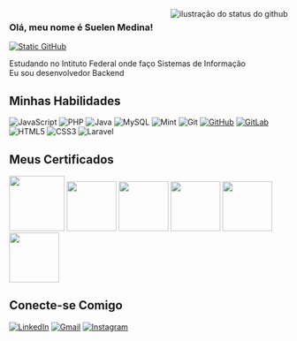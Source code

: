 <img align='right' src="https://github-readme-stats.vercel.app/api?username=suelenmedinape&show_icons=true&title_color=783c00&text_color=af552e&icon_color=783c00&bg_color=f8efd4&cache_seconds=2300" alt="ilustração do status do github">

### Olá, meu nome é Suelen Medina!

[![Static GitHub](https://img.shields.io/static/v1?label=Projetos%20dos%20Cursos&message=medinspe&color=f8efd4&style=for-the-badge&logo=GitHub)](https://github.com/medinspe)

<p>Estudando no Intituto Federal onde faço Sistemas de Informação<br/> Eu sou desenvolvedor Backend</p>
  
## Minhas Habilidades

![JavaScript](https://img.shields.io/badge/JavaScript-f8efd4?style=for-the-badge&logo=javascript&logoColor=783c00)
![PHP](https://img.shields.io/badge/PHP-f8efd4?style=for-the-badge&logo=php&logoColor=783c00)
![Java](https://img.shields.io/badge/java-f8efd4.svg?style=for-the-badge&logo=openjdk&logoColor=783c00)
![MySQL](https://img.shields.io/badge/MySQL-f8efd4?style=for-the-badge&logo=mysql&logoColor=783c00)
![Mint](https://img.shields.io/badge/Linux%20Mint-f8efd4?style=for-the-badge&logo=Linux%20Mint&logoColor=783c00)
![Git](https://img.shields.io/badge/GIT-f8efd4?style=for-the-badge&logo=git&logoColor=783c00)
[![GitHub](https://img.shields.io/badge/GitHub-f8efd4?style=for-the-badge&logo=github&logoColor=783c00)](https://github.com/suelenmedinape)
[![GitLab](https://img.shields.io/badge/GitLab-f8efd4?style=for-the-badge&logo=gitlab&logoColor=783c00)](https://gitlab.com/suelenmedinape)
![HTML5](https://img.shields.io/badge/HTML5-f8efd4?style=for-the-badge&logo=html5&logoColor=783c00)
![CSS3](https://img.shields.io/badge/CSS3-f8efd4?style=for-the-badge&logo=css3&logoColor=783c00)
![Laravel](https://img.shields.io/badge/laravel-f8efd4.svg?style=for-the-badge&logo=laravel&logoColor=783c00)

## Meus Certificados

[<img src="https://assets.dio.me/7fBn4snFZGzJtNuYIdkJ9ec6bXUGC-XOZZo4eiE89WA/f:webp/h:120/q:80/L3RyYWNrcy9hMDM5YjM0Yy03YWE4LTRhM2QtYjc2NS0wN2M4YzgzN2Y2N2EucG5n" height="100"></a>](https://hermes.dio.me/certificates/JQVMTCW4.pdf)
[<img src="https://assets.dio.me/kzmnpNCSrZh0LAbVHyh8ns7flweLXka1dAbGYKX_kMA/f:webp/h:120/q:80/L3RyYWNrcy8yMGIwNGRkZi00MmE3LTQ5NDUtYjAwNC1lNmNkOGIxYTc5OGYucG5n" height="90"></a>](https://hermes.dio.me/certificates/NU0QL0JX.pdf)
[<img src="https://assets.dio.me/N3ET28fsUKPyJZb6mh6vdqhVziWjbk3xPNlE_velBWs/f:webp/h:120/q:80/L3RyYWNrcy85NzIyOTdkYy00MzU3LTRhZjQtYWJlYS04OWEzODg1M2E5NDkucG5n" height="90"></a>](https://hermes.dio.me/certificates/33A2TFYY.pdf)
[<img src="https://assets.dio.me/xpg727feOCFHSMAL25KWbqwBMk3omWspkWlx3TqMbJU/f:webp/h:120/q:80/L3RyYWNrcy9jZmVjZGRiOC04ODljLTQwM2YtOGVkYi01NzcxYjk3ZTk4MmYucG5n" height="90"></a>](https://web.dio.me/track/formacao-gitlab-cicd)
[<img src="https://hermes.dio.me/courses/badge/b58e9d1f-fea4-410b-a1d8-51b445fc9ed8.png" height="90"></a>](https://hermes.dio.me/certificates/FCO2N0M9.pdf)
[<img src="https://assets.dio.me/gt-tEnhv4_p33iwDXfI-zutfiEJ-q27qVfDCcnLV7I0/f:webp/h:120/q:80/L3RyYWNrcy9kYTA0M2M3YS03MTg5LTQ0MWUtYmYyOC1hZGMyZDA1YTQ5MzQucG5n" height="90"></a>](https://web.dio.me/track/formacao-css-web-developer)

## Conecte-se Comigo
[![LinkedIn](https://img.shields.io/badge/LinkedIn-f8efd4?style=for-the-badge&logo=linkedin&logoColor=783c00)](https://www.linkedin.com/in/suelenmedidnape/) 
[![Gmail](https://img.shields.io/badge/Gmail-f8efd4?style=for-the-badge&logo=gmail&logoColor=783c00)](mailto:suelenmedinap)
[![Instagram](https://img.shields.io/badge/-Instagram-f8efd4?style=for-the-badge&logo=instagram&logoColor=783c00)](https://www.instagram.com/suelenmedinap/)
